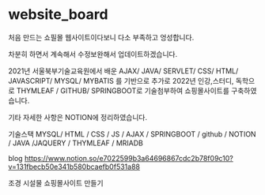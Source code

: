 # website_board
처음 만드는 쇼필몰 웹사이트이다보니 다소 부족하고 엉성합니다. 

차분히 하면서 계속해서 수정보완해서 업데이트하겠습니다.

2021년 서울북부기술교육원에서 배운 AJAX/ JAVA/ SERVLET/ CSS/ HTML/ JAVASCRIPT/ MYSQL/ MYBATIS 를 기반으로 
추가로 2022년 인강,스터디, 독학으로 THYMLEAF / GITHUB/ SPRINGBOOT로 기술첨부하여 쇼핑몰사이트를 구축하였습니다. 

기타 자세한 사항은 NOTION에 정리하였습니다.

기술스택
MYSQL/  HTML  / CSS  /  JS / AJAX / SPRINGBOOT / github / NOTION  / JAVA /JAQUERY / THYMLEAF / MRIADB  

blog 
https://www.notion.so/e7022599b3a64696867cdc2b78f09c10?v=131fbecb50e341b580bcaefb0f531a88

조경 시설물 쇼핑몰사이트 만들기


